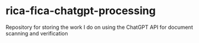 # rica-fica-chatgpt-processing
Repository for storing the work I do on using the ChatGPT API for document scanning and verification
